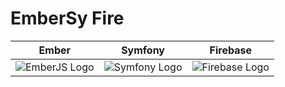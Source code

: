 # EmberSy Fire


| Ember                          | Symfony                       | Firebase                        |
| :-----------------------------:|:-----------------------------:| :------------------------------:|
| ![EmberJS Logo][EmberJS Logo]  | ![Symfony Logo][Symfony Logo] | ![Firebase Logo][Firebase Logo] |


[EmberJS Logo]: https://github.com/The-Don-Himself/Embersy-Fire/raw/develop/static/emberjs.png "EmberJS"
[Symfony Logo]: https://github.com/The-Don-Himself/Embersy-Fire/raw/develop/static/symfony.png "Symfony"
[Firebase Logo]: https://github.com/The-Don-Himself/Embersy-Fire/raw/develop/static/firebase.png "Firebase"
